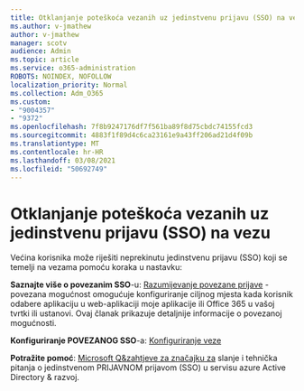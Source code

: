 ```yaml
---
title: Otklanjanje poteškoća vezanih uz jedinstvenu prijavu (SSO) na vezu
ms.author: v-jmathew
author: v-jmathew
manager: scotv
audience: Admin
ms.topic: article
ms.service: o365-administration
ROBOTS: NOINDEX, NOFOLLOW
localization_priority: Normal
ms.collection: Adm_O365
ms.custom:
- "9004357"
- "9372"
ms.openlocfilehash: 7f8b9247176df7f561ba89f8d75cbdc74155fcd3
ms.sourcegitcommit: 4883f1f89d4c6ca23161e9a43ff206ad21d4f09b
ms.translationtype: MT
ms.contentlocale: hr-HR
ms.lasthandoff: 03/08/2021
ms.locfileid: "50692749"
---
```

# <a name="troubleshoot-link-based-seamless-single-sign-on-sso-issues"></a>Otklanjanje poteškoća vezanih uz jedinstvenu prijavu (SSO) na vezu

Većina korisnika može riješiti neprekinutu jedinstvenu prijavu (SSO) koji se temelji na vezama pomoću koraka u nastavku:

**Saznajte više o povezanim SSO**-u: [Razumijevanje povezane prijave](https://docs.microsoft.com/azure/active-directory/manage-apps/configure-linked-sign-on) -povezana mogućnost omogućuje konfiguriranje ciljnog mjesta kada korisnik odabere aplikaciju u web-aplikaciji moje aplikacije ili Office 365 u vašoj tvrtki ili ustanovi. Ovaj članak prikazuje detaljnije informacije o povezanoj mogućnosti.

**Konfiguriranje POVEZANOG SSO**-a: [Konfiguriranje veze](https://docs.microsoft.com/azure/active-directory/manage-apps/configure-linked-sign-on#configure-link)

**Potražite pomoć**: [Microsoft Q&zahtjeve za značajku za](https://docs.microsoft.com/answers/topics/azure-ad-single-sign-on.html) slanje i tehnička pitanja o jedinstvenom PRIJAVNOM prijavom (SSO) u servisu azure Active Directory & razvoj.
